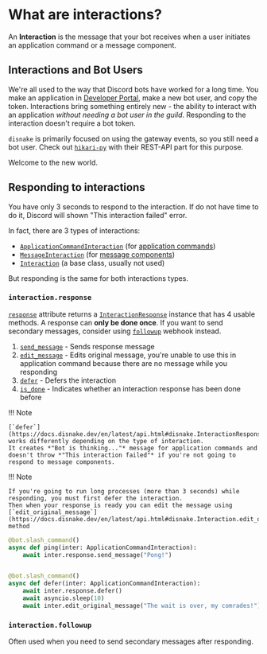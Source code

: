 # What are interactions?

An **Interaction** is the message that your bot receives when a user initiates an application command or a message
component.

## Interactions and Bot Users

We're all used to the way that Discord bots have worked for a long time. You make an application in
[Developer Portal](https://discord.com/developers/applications), make a new bot user, and copy the token. Interactions bring something entirely new -
the ability to interact with an application _without needing a bot user in the guild_. Responding to the interaction
doesn't require a bot token.

`disnake` is primarily focused on using the gateway events, so you still need a bot user. Check out
[`hikari-py`](https://github.com/hikari-py/hikari) with their REST-API part for this purpose.

Welcome to the new world.

## Responding to interactions

You have only 3 seconds to respond to the interaction. If do not have time to do it, Discord will shown "This
interaction failed" error.

In fact, there are 3 types of interactions:

-   [`ApplicationCommandInteraction`](https://docs.disnake.dev/en/latest/api.html#applicationcommandinteraction) (for
    [application commands](./202-application-commands))
-   [`MessageInteraction`](https://docs.disnake.dev/en/latest/api.html#messageinteraction) (for
    [message components](./203-message-components))
-   [`Interaction`](https://docs.disnake.dev/en/latest/api.html#interaction) (a base class, usually not used)

But responding is the same for both interactions types.

### `interaction.response`

[`response`](https://docs.disnake.dev/en/latest/api.html#disnake.Interaction.response) attribute returns a
[`InteractionResponse`](https://docs.disnake.dev/en/latest/api.html#disnake.InteractionResponse) instance that has 4 usable methods. A
response can **only be done once**. If you want to send secondary messages, consider using
[`followup`](https://docs.disnake.dev/en/latest//api.html#disnake.Interaction.followup) webhook instead.

1. [`send_message`](https://docs.disnake.dev/en/latest/api.html#disnake.InteractionResponse.send_message) - Sends response message
2. [`edit_message`](https://docs.disnake.dev/en/latest/api.html#disnake.InteractionResponse.edit_message) - Edits original message, you're
   unable to use this in application command because there are no message while you responding
3. [`defer`](https://docs.disnake.dev/en/latest/api.html#disnake.InteractionResponse.defer) - Defers the interaction
4. [`is_done`](https://docs.disnake.dev/en/latest/api.html#disnake.InteractionResponse.is_done) - Indicates whether an interaction response
   has been done before

!!! Note

    [`defer`](https://docs.disnake.dev/en/latest/api.html#disnake.InteractionResponse.defer) works differently depending on the type of interaction.
    It creates *"Bot is thinking..."* message for application commands and
    doesn't throw *"This interaction failed"* if you're not going to respond to message components.

!!! Note

    If you're going to run long processes (more than 3 seconds) while responding, you must first defer the interaction.
    Then when your response is ready you can edit the message using [`edit_original_message`](https://docs.disnake.dev/en/latest/api.html#disnake.Interaction.edit_original_message) method

```python title="example.py"
@bot.slash_command()
async def ping(inter: ApplicationCommandInteraction):
    await inter.response.send_message("Pong!")


@bot.slash_command()
async def defer(inter: ApplicationCommandInteraction):
    await inter.response.defer()
    await asyncio.sleep(10)
    await inter.edit_original_message("The wait is over, my comrades!")
```

### `interaction.followup`

Often used when you need to send secondary messages after responding.
